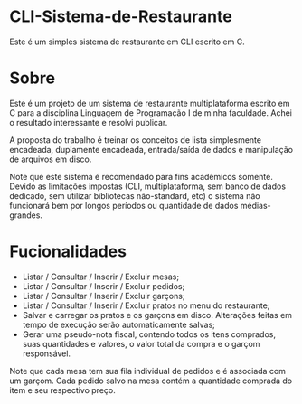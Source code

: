 # CLI-Sistema-de-Restaurante
Este é um simples sistema de restaurante em CLI escrito em C.

# Sobre
Este é um projeto de um sistema de restaurante multiplataforma escrito em C para a disciplina Linguagem de Programação I de minha faculdade. Achei o resultado interessante e resolvi publicar.

A proposta do trabalho é treinar os conceitos de lista simplesmente encadeada, duplamente encadeada, entrada/saída de dados e manipulação de arquivos em disco.

Note que este sistema é recomendado para fins acadêmicos somente. Devido as limitações impostas (CLI, multiplataforma, sem banco de dados dedicado, sem utilizar bibliotecas não-standard, etc) o sistema não funcionará bem por longos períodos ou quantidade de dados médias-grandes.

# Fucionalidades
- Listar / Consultar / Inserir / Excluir mesas;
- Listar / Consultar / Inserir / Excluir pedidos;
- Listar / Consultar / Inserir / Excluir garçons;
- Listar / Consultar / Inserir / Excluir pratos no menu do restaurante;
- Salvar e carregar os pratos e os garçons em disco. Alterações feitas em tempo de execução serão automaticamente salvas;
- Gerar uma pseudo-nota fiscal, contendo todos os itens comprados, suas quantidades e valores, o valor total da compra e o garçom responsável.

Note que cada mesa tem sua fila individual de pedidos e é associada com um garçom.
Cada pedido salvo na mesa contém a quantidade comprada do item e seu respectivo preço.
